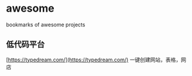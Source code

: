 # awesome
bookmarks of awesome projects

## 低代码平台
[https://typedream.com/](https://typedream.com/) 一键创建网站，表格，网店

